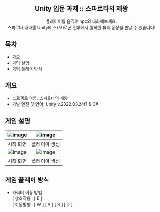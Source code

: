 <div align="center">
<h2>Unity 입문 과제 :: 스파르타의 제왕</h2>
플레이어를 움직여 npc와 대화해보세요. <br> 스파르타 내배캠 Unity의 스(모)로곤 전투에서 활약한 튜터 동상을 만날 수 있습니다!
</div>

## 목차
  - [개요](#개요) 
  - [게임 설명](#게임-설명)
  - [게임 플레이 방식](#게임-플레이-방식)  

## 개요
- 프로젝트 이름: 스파르타의 제왕
- 개발 엔진 및 언어: Unity v.2022.03.24f1 & C#  

## 게임 설명
|![image](https://github.com/rlarhdal/LordOfSparta/assets/93560053/62c81130-e585-404d-8db4-697edd7bbabe)|![image](https://github.com/rlarhdal/LordOfSparta/assets/93560053/e649b761-be31-4130-842b-70efd848e5eb)|
|:---:|:---:|
|시작 화면|플레이어 생성|
|![image](https://github.com/rlarhdal/LordOfSparta/assets/93560053/3258ce7e-cc45-4977-9897-f712ce6b869d)|![image](https://github.com/rlarhdal/LordOfSparta/assets/93560053/50469eaf-8b80-4100-ad84-f6b14d97843c)|
|시작 화면|플레이어 생성|



## 게임 플레이 방식
- 캐릭터 이동 방법  
| 상호작용 : [ E ]  
| 이동방향 : [ W ] [ A ] [ S ] [ D ]  


